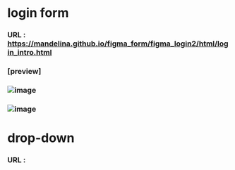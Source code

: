 # login form

### URL : https://mandelina.github.io/figma_form/figma_login2/html/login_intro.html
### [preview]
### ![image](https://user-images.githubusercontent.com/83548784/163423968-60fa30e8-a8ff-46a9-ad2c-068636d12997.png)
### ![image](https://user-images.githubusercontent.com/83548784/163425867-b229058a-2529-43ce-a31d-41db514e9370.png)


# drop-down
### URL : 
